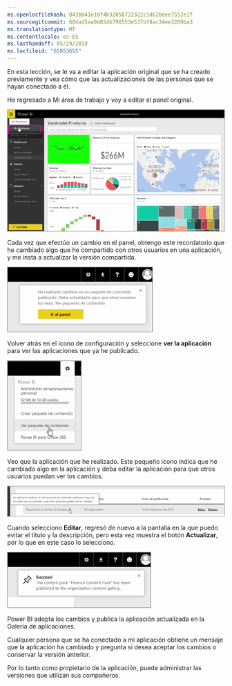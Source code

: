 ```yaml
---
ms.openlocfilehash: 843b841e10f4b32858722322c1d62beee7552e1f
ms.sourcegitcommit: 60dad5aa0d85db790553e537bf8ac34ee3289ba3
ms.translationtype: MT
ms.contentlocale: es-ES
ms.lasthandoff: 05/29/2019
ms.locfileid: "65853655"
---
```

En esta lección, se le va a editar la aplicación original que se ha creado previamente y vea cómo que las actualizaciones de las personas que se hayan conectado a él.

He regresado a Mi área de trabajo y voy a editar el panel original.

![Uso compartido y colaboración en Power BI](./media/6-4-update-content-pack/pbi_learn06_04myworkspace.png)

Cada vez que efectúo un cambio en el panel, obtengo este recordatorio que he cambiado algo que he compartido con otros usuarios en una aplicación, y me insta a actualizar la versión compartida.

![Uso compartido y colaboración en Power BI](./media/6-4-update-content-pack/pbi_learn06_04uvmadechanges.png)

Volver atrás en el icono de configuración y seleccione **ver la aplicación** para ver las aplicaciones que ya he publicado.

![Uso compartido y colaboración en Power BI](./media/6-4-update-content-pack/pbi_learn06_04viewcontpk.png)

Veo que la aplicación que he realizado. Este pequeño icono indica que he cambiado algo en la aplicación y deba editar la aplicación para que otros usuarios puedan ver los cambios.

![Uso compartido y colaboración en Power BI](./media/6-4-update-content-pack/pbi_learn06_04updatecontpk.png)

Cuando selecciono **Editar**, regresó de nuevo a la pantalla en la que puedo evitar el título y la descripción, pero esta vez muestra el botón **Actualizar**, por lo que en este caso lo selecciono.

![Uso compartido y colaboración en Power BI](./media/6-4-update-content-pack/pbi_learn06_04contpksuccess.png)

Power BI adopta los cambios y publica la aplicación actualizada en la Galería de aplicaciones.

Cualquier persona que se ha conectado a mi aplicación obtiene un mensaje que la aplicación ha cambiado y pregunta si desea aceptar los cambios o conservar la versión anterior.

Por lo tanto como propietario de la aplicación, puede administrar las versiones que utilizan sus compañeros.

